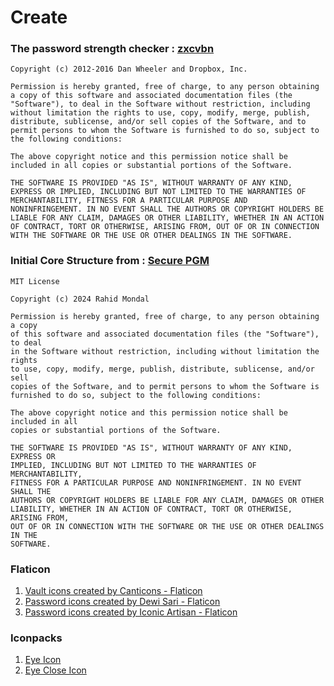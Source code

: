 # Create 

### The password strength checker : [zxcvbn](https://github.com/dropbox/zxcvbn)

    Copyright (c) 2012-2016 Dan Wheeler and Dropbox, Inc.

    Permission is hereby granted, free of charge, to any person obtaining
    a copy of this software and associated documentation files (the
    "Software"), to deal in the Software without restriction, including
    without limitation the rights to use, copy, modify, merge, publish,
    distribute, sublicense, and/or sell copies of the Software, and to
    permit persons to whom the Software is furnished to do so, subject to
    the following conditions:

    The above copyright notice and this permission notice shall be
    included in all copies or substantial portions of the Software.

    THE SOFTWARE IS PROVIDED "AS IS", WITHOUT WARRANTY OF ANY KIND,
    EXPRESS OR IMPLIED, INCLUDING BUT NOT LIMITED TO THE WARRANTIES OF
    MERCHANTABILITY, FITNESS FOR A PARTICULAR PURPOSE AND
    NONINFRINGEMENT. IN NO EVENT SHALL THE AUTHORS OR COPYRIGHT HOLDERS BE
    LIABLE FOR ANY CLAIM, DAMAGES OR OTHER LIABILITY, WHETHER IN AN ACTION
    OF CONTRACT, TORT OR OTHERWISE, ARISING FROM, OUT OF OR IN CONNECTION
    WITH THE SOFTWARE OR THE USE OR OTHER DEALINGS IN THE SOFTWARE.
    

### Initial Core Structure from : [Secure PGM](https://github.com/rahidmondal/pgm)

    MIT License

    Copyright (c) 2024 Rahid Mondal

    Permission is hereby granted, free of charge, to any person obtaining a copy
    of this software and associated documentation files (the "Software"), to deal
    in the Software without restriction, including without limitation the rights
    to use, copy, modify, merge, publish, distribute, sublicense, and/or sell
    copies of the Software, and to permit persons to whom the Software is
    furnished to do so, subject to the following conditions:

    The above copyright notice and this permission notice shall be included in all
    copies or substantial portions of the Software.

    THE SOFTWARE IS PROVIDED "AS IS", WITHOUT WARRANTY OF ANY KIND, EXPRESS OR
    IMPLIED, INCLUDING BUT NOT LIMITED TO THE WARRANTIES OF MERCHANTABILITY,
    FITNESS FOR A PARTICULAR PURPOSE AND NONINFRINGEMENT. IN NO EVENT SHALL THE
    AUTHORS OR COPYRIGHT HOLDERS BE LIABLE FOR ANY CLAIM, DAMAGES OR OTHER
    LIABILITY, WHETHER IN AN ACTION OF CONTRACT, TORT OR OTHERWISE, ARISING FROM,
    OUT OF OR IN CONNECTION WITH THE SOFTWARE OR THE USE OR OTHER DEALINGS IN THE
    SOFTWARE.

### Flaticon
1. [Vault icons created by Canticons - Flaticon](https://www.flaticon.com/free-icons/vault)
2. [Password icons created by Dewi Sari - Flaticon](https://www.flaticon.com/free-icons/password)
3. [Password icons created by Iconic Artisan - Flaticon](https://www.flaticon.com/free-icons/password)

### Iconpacks
1. [Eye Icon](https://www.iconpacks.net/free-icon/eye-12109.html)
2. [Eye Close Icon](https://www.iconpacks.net/free-icon/hidden-12115.html)